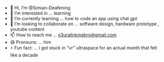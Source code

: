 - 👋 Hi, I’m @Simian-Deafening
- 👀 I’m interested in ... learning 
- 🌱 I’m currently learning ... how to code an app using chat gpt
- 💞️ I’m looking to collaborate on ... software design, hardware prototype , youtube content
- 📫 How to reach me ... n3uralinkmebro@gmail.com
- 😄 Pronouns: ... him
- ⚡ Fun fact: ... i got stuck in "vr" ultraspace for an actual month that felt like a decade

<!---
Simian-Deafening/Simian-Deafening is a ✨ special ✨ repository because its `README.md` (this file) appears on your GitHub profile.
You can click the Preview link to take a look at your changes.
--->
